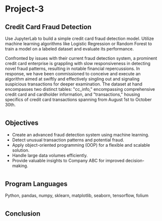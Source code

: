 # Project-3

## Credit Card Fraud Detection
 Use JupyterLab to build a simple credit card fraud detection model. Utilize machine learning algorithms like Logistic Regression or Random Forest to train a model on a labeled dataset and evaluate its performance.

Confronted by issues with their current fraud detection system, a prominent credit card enterprise is grappling with slow responsiveness in detecting novel fraud patterns, resulting in notable financial repercussions. In response, we have been commissioned to conceive and execute an algorithm aimed at swiftly and effectively singling out and signaling suspicious transactions for deeper examination. The dataset at hand encompasses two distinct tables: "cc_info," encompassing comprehensive credit card and cardholder information, and "transactions," housing specifics of credit card transactions spanning from August 1st to October 30th.
#
## Objectives
 - Create an advanced fraud detection system using machine learning.
 - Detect unusual transaction patterns and potential fraud.
 - Apply object-oriented programming (OOP) for a flexible and scalable solution.
 - Handle large data volumes efficiently.
 - Provide valuable insights to Company ABC for improved decision-making.
#
## Program Languages
Python, pandas, numpy, sklearn, matplotlib, seaborn, tensorflow, folium
#
## Conclusion

